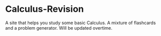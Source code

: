 # Calculus-Revision
A site that helps you study some basic Calculus. A mixture of flashcards and a problem generator.  Will be updated overtime.
